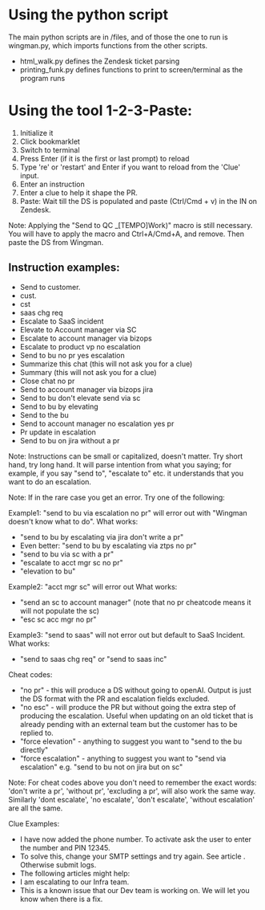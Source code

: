# Using the python script
The main python scripts are in /files, and of those the one to run is wingman.py, which imports functions from the other scripts.
- html_walk.py defines the Zendesk ticket parsing
- printing_funk.py defines functions to print to screen/terminal as the program runs

# Using the tool 1-2-3-Paste:

1. Initialize it
2. Click bookmarklet
3. Switch to terminal
4. Press Enter (if it is the first or last prompt) to reload
5. Type 're' or 'restart' and Enter if you want to reload from the 'Clue' input.
6. Enter an instruction
7. Enter a clue to help it shape the PR. 
8. Paste: Wait till the DS is populated and paste (Ctrl/Cmd + v) in the IN on Zendesk.

Note: Applying the "Send to QC _[TEMPO]Work)" macro is still necessary. You will have to apply the macro and Ctrl+A/Cmd+A, and remove. Then paste the DS from Wingman.

## Instruction examples:

- Send to customer.
- cust.
- cst
- saas chg req
- Escalate to SaaS incident
- Elevate to Account manager via SC
- Escalate to account manager via bizops
- Escalate to product vp no escalation
- Send to bu no pr yes escalation
- Summarize this chat (this will not ask you for a clue)
- Summary (this will not ask you for a clue)
- Close chat no pr
- Send to account manager via bizops jira
- Send to bu don't elevate send via sc
- Send to bu by elevating
- Send to the bu
- Send to account manager no escalation yes pr
- Pr update in escalation
- Send to bu on jira without a pr

Note: Instructions can be small or capitalized, doesn't matter. Try short hand, try long hand. It will parse intention from what you saying; for example, if you say "send to", "escalate to" etc. it understands that you want to do an escalation.

Note: If in the rare case you get an error. Try one of the following:

Example1: "send to bu via escalation no pr" will error out with "Wingman doesn't know what to do". What works:
- "send to bu by escalating via jira don't write a pr"
- Even better: "send to bu by escalating via ztps no pr"
- "send to bu via sc with a pr"
- "escalate to acct mgr sc no pr"
- "elevation to bu"

Example2: "acct mgr sc" will error out
What works:
- "send an sc to account manager" (note that no pr cheatcode means it will not populate the sc)
- "esc sc acc mgr no pr"

Example3: "send to saas" will not error out but default to SaaS Incident.
What works:
- "send to saas chg req" or "send to saas inc"

Cheat codes: 

- "no pr" - this will produce a DS without going to openAI. Output is just the DS format with the PR and escalation fields excluded.
- "no esc" - will produce the PR but without going the extra step of producing the escalation. Useful when updating on an old ticket that is already pending with an external team but the customer has to be replied to.
- "force elevation" - anything to suggest you want to "send to the bu directly"
- "force escalation" - anything to suggest you want to "send via escalation" e.g. "send to bu not on jira but on sc"

Note: For cheat codes above you don't need to remember the exact words: 'don't write a pr', 'without pr', 'excluding a pr', will also work the same way. Similarly 'dont escalate', 'no escalate', 'don't escalate', 'without escalation' are all the same.


Clue Examples: 

- I have now added the phone number. To activate ask the user to enter the number and PIN 12345.
- To solve this, change your SMTP settings and try again. See article <link>. Otherwise submit logs.
- The following articles might help: <links>
- I am escalating to our Infra team.
- This is a known issue that our Dev team is working on. We will let you know when there is a fix.
